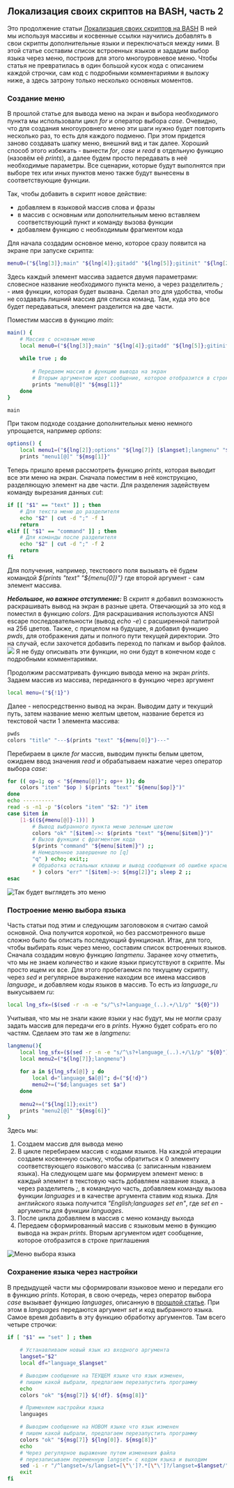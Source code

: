 ## Локализация своих скриптов на BASH, часть 2

Это продолжение статьи [Локализация своих скриптов на BASH](https://habr.com/ru/post/539586/)
В ней мы используя массивы и косвенные ссылки научились добавлять в свои скрипты дополнительные языки и переключаться между ними.
В этой статье составим список встроенных языков и зададим выбор языка через меню, построив для этого многоуровневое меню. Чтобы статья не превратилась в один большой кусок кода с описанием каждой строчки, сам код с подробными комментариями я выложу ниже, а здесь затрону только несколько основных моментов.

### Создание меню
В прошлой статье для вывода меню на экран и выбора необходимого пункта мы использовали цикл *for* и оператор выбора *case*. Очевидно, что для создания многоуровнего меню эти шаги нужно будет повторить несколько раз, то есть для каждого подменю. При этом придется заново создавать шапку меню, внешний вид и так далее.
Хороший способ этого избежать - вынести *for*, *case* и *read* в отдельную функцию (назовём её *prints*), а далее будем просто передавать в неё необходимые параметры. Все сценарии, которые будут выполнятся при выборе тех или иных пунктов меню также будут вынесены в соответствующие функции.

Так, чтобы добавить в скрипт новое действие:
- добавляем в языковой массив слова и фразы
- в массив с основным или дополнительным меню вставляем соответствующий пункт и команду вызова функции
- добавляем функцию с необходимым фрагментом кода

Для начала создадим основное меню, которое сразу появится на экране при запуске скрипта:
```bash
menu0=("${lng[3]};main" "${lng[4]};gitadd" "${lng[5]};gitinit" "${lng[2]};options" "${lng[1]};exit")
```

Здесь каждый элемент массива задается двумя параметрами: словесное название необходимого пункта меню, а через разделитель *;* - имя функции, которая будет вызвана. Сделал это для удобства, чтобы не создавать лишний массив для списка команд. Там, куда это все будет передаваться, элемент разделится на две части.
 
Поместим массив в функцию *main*:
```bash
main() {
	# Массив с основным меню
	local menu0=("${lng[3]};main" "${lng[4]};gitadd" "${lng[5]};gitinit" "${lng[2]};options" "${lng[1]};exit")
		
	while true ; do
		
		# Передаем массив в функцию вывода на экран
		# Вторым аргументом идет сообщение, которое отобразится в строке приглашения
		prints "menu0[@]" "${msg[1]}"
	done
}

main
```

При таком подходе создание дополнительных меню немного упрощается, например *options*:
```bash
options() {
	local menu1=("${lng[2]};options" "${lng[7]} [$langset];langmenu" "${lng[1]};exit")
	prints "menu1[@]" "${msg[1]}"
```

Теперь пришло время рассмотреть функцию *prints*, которая выводит все эти меню на экран. Сначала поместим в неё конструкцию, разделяющую элемент на две части. Для разделения задействуем команду вырезания данных *cut*:
```bash
if [[ "$1" == "text" ]] ; then
	# Для текста меню до разделителя
	echo "$2" | cut -d ";" -f 1
	return
elif [[ "$1" == "command" ]] ; then
	# Для команды после разделителя
	echo "$2" | cut -d ";" -f 2
	return
fi
```

Для получения, например, текстового поля вызывать её будем командой *${prints "text" "${menu[0]}"}*  где второй аргумент - сам элемент массива.

***Небольшое, но важное отступление:*** В скрипт я добавил возможность раскрашивать вывод на экран в разные цвета. Отвечающий за это код я поместил в функцию *colors*. Для раскрашивания используются ANSI escape последовательности (вывод *echo -e*) с расширенной палитрой на 256 цветов. 
Также, с прицелом на будущее, я добавил функцию *pwds*, для отображения даты и полного пути текущей директории. Это на случай, если захочется добавить переход по папкам и выбор файлов.
![](Localization_of_Bash_scripts_2_img1.jpg)
Я не буду описывать эти функции, но они будут в конечном коде с подробными комментариями. 

Продолжим рассматривать функцию вывода меню на экран *prints*. Задаем массив из массива, переданного в функцию через аргумент
```bash	
local menu=("${!1}")
```
	
Далее - непосредственно вывод на экран. Выводим дату и текущий путь, затем название меню желтым цветом, название берется из текстовой части 1 элемента массива:
```bash
pwds
colors "title" "---$(prints "text" "${menu[0]}")---"
```
Перебираем в цикле *for* массив, выводим пункты белым цветом, ожидаем ввод значения *read* и обрабатываем нажатие через оператор выбора *case*:
```bash
for (( op=1; op < "${#menu[@]}"; op++ )); do
	colors "item" "$op ) $(prints "text" "${menu[$op]}")"
done
echo ----------
read -s -n1 -p "$(colors "item" "$2: ")" item	
case $item in
	[1-$((${#menu[@]}-1))] ) 
		# Вывод выбранного пункта меню зеленым цветом
		colors "ok" "[$item]->: $(prints "text" "${menu[$item]}")"
		# Вызов функции с фрагментом кода
		$(prints "command" "${menu[$item]}") ;;
		# Немедленное завершение по [q]
		"q" ) echo; exit;;
		# Обработка остальных клавиш и вывод сообщения об ошибке красным цветом
		* ) colors "err" "[$item]->: ${msg[2]}"; sleep 2 ;;
esac	
```
![](Localization_of_Bash_scripts_2_img2.jpg "Так будет выглядеть это меню")


### Построение меню выбора языка
Часть статьи под этим и следующим заголовоком я считаю самой основной. Она получится короткой, но без рассмотренного выше сложно было бы описать последующий функционал.
Итак, для того, чтобы выбирать язык через меню, составим список встроенных языков. Сначала создадим новую функцию *langmenu*.
Заранее хочу отметить, что мы не знаем количество и какие языки присутствуют в скрипте. Мы просто ищем их все. Для этого пробегаемся по текущему скрипту, через *sed* и регулярное выражение находим все имена массивов *language_* и добавляем коды языков в массив. То есть из *language_ru* выкусываем *ru*:
```bash
local lng_sfx=($(sed -r -n -e "s/^\s?+language_(..).+/\1/p" "${0}"))
```
Учитывая, что мы не знали какие языки у нас будут, мы не могли сразу задать массив для передачи его в *prints*. Нужно будет собрать его по частям. Сделаем это там же в *langmenu*:
```bash
langmenu(){
	local lng_sfx=($(sed -r -n -e "s/^\s?+language_(..).+/\1/p" "${0}"))
	local menu2=("${lng[7]};langmenu")
	
	for a in ${lng_sfx[@]} ; do
		local d="language_$a[@]"; d=("${!d}")
		menu2+=("$d;languages set $a")
	done
	
	menu2+=("${lng[1]};exit")
	prints "menu2[@]" "${msg[6]}"
}
```

Здесь мы:
1. Создаем массив для вывода меню
2. В цикле перебираем массив с кодами языков. На каждой итерации создаем косвенную ссылку, чтобы обратиться к 0 элементу соответствующего языкового массива (с записанным нзванием языка). На следующем шаге мы формируем элемент меню: в каждый элемент в текстовую часть добавляем название языка, а через разделитель *;*, в командную часть, добавляем команду вызова функции *languages* и в качестве аргумента ставим код языка. Для английского языка получится *"English;languages set en"*, где *set en* - аргументы для функции *languages*. 
3. После цикла добавляем в массив с меню команду выхода
4. Передаем сформированный массив с языковым меню в функцию вывода на экран *prints*. Вторым аргументом идет сообщение, которое отобразится в строке приглашения

![](Localization_of_Bash_scripts_2_img3.jpg "Меню выбора языка")

### Сохранение языка через настройки
В предыдущей части мы сформировали языковое меню и передали его в функцию *prints*. Которая, в свою очередь, через оператор выбора *case* вызывает функцию *languages*, описанную в [прошлой статье](https://habr.com/ru/post/539586/). При этом в *languages* передаются аргумент *set* и код выбранного языка. Самое время добавить в эту функцию обработку аргументов. Там всего четыре строчки:
```bash
if [ "$1" == "set" ] ; then
		
	# Устанавливаем новый язык из входного аргумента
	langset="$2"
	local df="language_$langset"

	# Выводим сообщение на ТЕУЩЕМ языке что язык изменен,
	# пишем какой выбрали, предлагаем перезапустить программу
	echo
	colors "ok" "${msg[7]} ${!df}. ${msg[8]}"

	# Применяем настройки языка
	languages

	# Выводим сообщение на НОВОМ языке что язык изменен
	# пишем какой выбрали, предлагаем перезапустить программу
	colors "ok" "${msg[7]} ${lng[0]}. ${msg[8]}"
	echo
	# Через регулярное выражение путем изменения файла
	# перезаписываем переменную langset= с кодом языка и выходим
	sed -i -r "/^langset=/s/langset=[\"\']?.*[\"\']?/langset=$langset/" "${0}"
	exit 
fi
```




